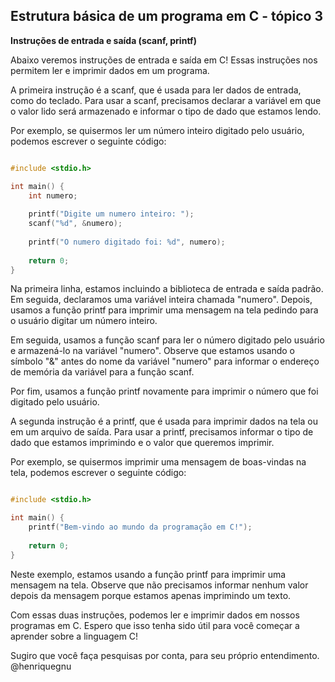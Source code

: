 ## Estrutura básica de um programa em C - tópico 3
**Instruções de entrada e saída (scanf, printf)**

Abaixo veremos instruções de entrada e saída em C! Essas instruções nos permitem ler e imprimir dados em um programa.

A primeira instrução é a scanf, que é usada para ler dados de entrada, como do teclado. Para usar a scanf, precisamos declarar a variável em que o valor lido será armazenado e informar o tipo de dado que estamos lendo.

Por exemplo, se quisermos ler um número inteiro digitado pelo usuário, podemos escrever o seguinte código:

```c

#include <stdio.h>

int main() {
    int numero;
    
    printf("Digite um numero inteiro: ");
    scanf("%d", &numero);
    
    printf("O numero digitado foi: %d", numero);
    
    return 0;
}

```
Na primeira linha, estamos incluindo a biblioteca de entrada e saída padrão. Em seguida, declaramos uma variável inteira chamada "numero". Depois, usamos a função printf para imprimir uma mensagem na tela pedindo para o usuário digitar um número inteiro.

Em seguida, usamos a função scanf para ler o número digitado pelo usuário e armazená-lo na variável "numero". Observe que estamos usando o símbolo "&" antes do nome da variável "numero" para informar o endereço de memória da variável para a função scanf.

Por fim, usamos a função printf novamente para imprimir o número que foi digitado pelo usuário.

A segunda instrução é a printf, que é usada para imprimir dados na tela ou em um arquivo de saída. Para usar a printf, precisamos informar o tipo de dado que estamos imprimindo e o valor que queremos imprimir.

Por exemplo, se quisermos imprimir uma mensagem de boas-vindas na tela, podemos escrever o seguinte código:

```c

#include <stdio.h>

int main() {
    printf("Bem-vindo ao mundo da programação em C!");
    
    return 0;
}

```
Neste exemplo, estamos usando a função printf para imprimir uma mensagem na tela. Observe que não precisamos informar nenhum valor depois da mensagem porque estamos apenas imprimindo um texto.

Com essas duas instruções, podemos ler e imprimir dados em nossos programas em C. Espero que isso tenha sido útil para você começar a aprender sobre a linguagem C!

Sugiro que você faça pesquisas por conta, para seu próprio entendimento. @henriquegnu

